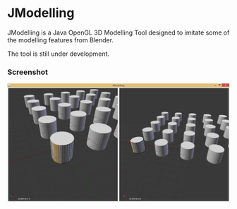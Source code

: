 # JModelling
JModelling is a Java OpenGL 3D Modelling Tool designed to imitate some of the modelling features from Blender.

The tool is still under development. 

### Screenshot
<p align="center">
  <img src="res/Screenshot.png">
</p>
